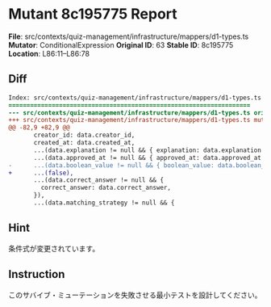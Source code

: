 # Mutant 8c195775 Report

**File**: src/contexts/quiz-management/infrastructure/mappers/d1-types.ts
**Mutator**: ConditionalExpression
**Original ID**: 63
**Stable ID**: 8c195775
**Location**: L86:11–L86:78

## Diff

```diff
Index: src/contexts/quiz-management/infrastructure/mappers/d1-types.ts
===================================================================
--- src/contexts/quiz-management/infrastructure/mappers/d1-types.ts	original
+++ src/contexts/quiz-management/infrastructure/mappers/d1-types.ts	mutated #63
@@ -82,9 +82,9 @@
       creator_id: data.creator_id,
       created_at: data.created_at,
       ...(data.explanation != null && { explanation: data.explanation }),
       ...(data.approved_at != null && { approved_at: data.approved_at }),
-      ...(data.boolean_value != null && { boolean_value: data.boolean_value }),
+      ...(false),
       ...(data.correct_answer != null && {
         correct_answer: data.correct_answer,
       }),
       ...(data.matching_strategy != null && {
```

## Hint

条件式が変更されています。

## Instruction

このサバイブ・ミューテーションを失敗させる最小テストを設計してください。